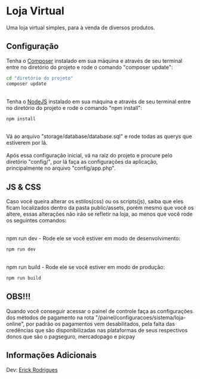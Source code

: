 # Loja Virtual
Uma loja virtual simples, para à venda de diversos produtos.
## Configuração
Tenha o [Composer](https://getcomposer.org/) instalado em sua máquina e através de seu terminal entre no diretório do projeto e rode o comando "composer update":
```sh
cd "diretório do projeto"
composer update
```
<br>Tenha o [NodeJS](https://nodejs.org/en) instalado em sua máquina e através de seu terminal entre no diretório do projeto e rode o comando "npm install":
```sh
npm install
```
<br>Vá ao arquivo "storage/database/database.sql" e rode todas as querys que estiverem por lá.<br><br>
Após essa configuração inicial, vá na raiz do projeto e procure pelo diretório "config/", por lá faça as configurações da aplicação, principalmente no arquivo "config/app.php".

## JS & CSS
Caso você queira alterar os estilos(css) ou os scripts(js), saiba que eles ficam localizados dentro da pasta public/assets, porém mesmo que você os altere, essas alterações não irão se refletir na loja, ao menos que você rode os seguintes comandos:

<br>npm run dev - Rode ele se você estiver em modo de desenvolvimento:
```sh
npm run dev
```

<br>npm run build - Rode ele se você estiver em modo de produção:
```sh
npm run build
```

## OBS!!!
Quando você conseguir acessar o painel de controle faça as configurações dos métodos de pagamento na rota "/painel/configuracoes/sistema/loja-online", por padrão os pagamentos vem desabilitados, pela falta das credências que são disponibilizadas nas plataformas de seus respectivos donos que são o pagseguro, mercadopago e picpay

## Informações Adicionais
Dev: [Erick Rodrigues]()<br>